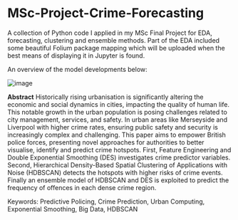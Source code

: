 # MSc-Project-Crime-Forecasting

A collection of Python code I applied in my MSc Final Project for EDA, forecasting, clustering and ensemble methods. Part of the EDA included some beautiful Folium package mapping which will be uploaded when the best means of displaying it in Jupyter is found.

An overview of the model developments below:

![image](https://user-images.githubusercontent.com/14150309/143782449-3c0b5140-dd1b-4b64-809d-d2795eb9fc49.png)


**Abstract**
Historically rising urbanisation is significantly altering the economic and social dynamics in cities, impacting the quality of human life. This notable growth in the urban population is posing challenges related to city management, services, and safety. In urban areas like Merseyside and Liverpool with higher crime rates, ensuring public safety and security is increasingly complex and challenging. This paper aims to empower British police forces, presenting novel approaches for authorities to better visualise, identify and predict crime hotspots. First, Feature Engineering and Double Exponential Smoothing (DES) investigates crime predictor variables. Second, Hierarchical Density-Based Spatial Clustering of Applications with Noise (HDBSCAN) detects the hotspots with higher risks of crime events. Finally an ensemble model of HDBSCAN and DES is exploited to predict the frequency of offences in each dense crime region.

Keywords: Predictive Policing, Crime Prediction, Urban Computing, Exponential Smoothing, Big Data, HDBSCAN
